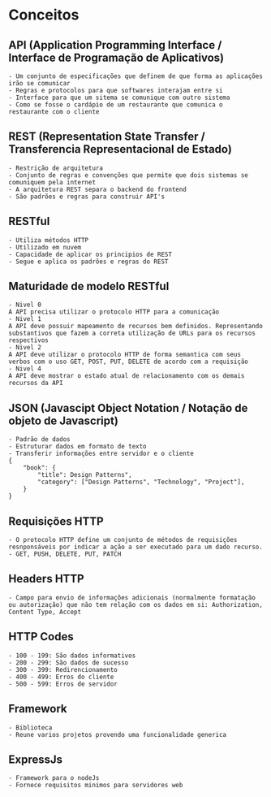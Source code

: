# Conceitos
## API (Application Programming Interface / Interface de Programação de Aplicativos)
```
- Um conjunto de especificações que definem de que forma as aplicações irão se comunicar
- Regras e protocolos para que softwares interajam entre si
- Interface para que um sitema se comunique com outro sistema
- Como se fosse o cardápio de um restaurante que comunica o restaurante com o cliente
```

## REST (Representation State Transfer / Transferencia Representacional de Estado)
```
- Restrição de arquitetura
- Conjunto de regras e convenções que permite que dois sistemas se comuniquem pela internet
- A arquitetura REST separa o backend do frontend
- São padrões e regras para construir API's
```

## RESTful
```
- Utiliza métodos HTTP
- Utilizado em nuvem
- Capacidade de aplicar os principios de REST
- Segue e aplica os padrões e regras do REST
```

## Maturidade de modelo RESTful
```
- Nivel 0 
A API precisa utilizar o protocolo HTTP para a comunicação 
- Nivel 1
A API deve possuir mapeamento de recursos bem definidos. Representando substantivos que fazem a correta utilização de URLs para os recursos respectivos
- Nivel 2
A API deve utilizar o protocolo HTTP de forma semantica com seus verbos com o uso GET, POST, PUT, DELETE de acordo com a requisição
- Nivel 4
A API deve mostrar o estado atual de relacionamento com os demais recursos da API
```

## JSON (Javascipt Object Notation / Notação de objeto de Javascript)
```
- Padrão de dados
- Estruturar dados em formato de texto
- Transferir informações entre servidor e o cliente
{
    "book": {
        "title": Design Patterns",
        "category": ["Design Patterns", "Technology", "Project"],
    }
}
```

## Requisições HTTP
```
- O protocolo HTTP define um conjunto de métodos de requisições resnponsáveis por indicar a ação a ser executado para um dado recurso.
- GET, PUSH, DELETE, PUT, PATCH
```

## Headers HTTP 
```
- Campo para envio de informações adicionais (normalmente formatação ou autorização) que não tem relação com os dados em si: Authorization, Content Type, Accept
```

## HTTP Codes
```
- 100 - 199: São dados informativos
- 200 - 299: São dados de sucesso
- 300 - 399: Redirencionamento
- 400 - 499: Erros do cliente
- 500 - 599: Erros de servidor
```

## Framework
```
- Biblioteca
- Reune varios projetos provendo uma funcionalidade generica
```

## ExpressJs
```
- Framework para o nodeJs
- Fornece requisitos minimos para servidores web
```
